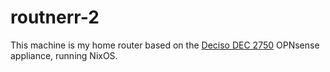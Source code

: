 # routnerr-2

This machine is my home router based on the [Deciso DEC
2750](https://shop.opnsense.com/product/dec2750-opnsense-rack-security-appliance/)
OPNsense appliance, running NixOS.
